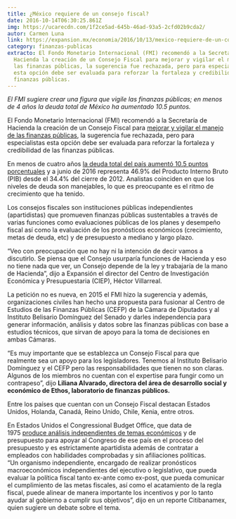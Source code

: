 ```yaml
---
title: ¿México requiere de un consejo fiscal?
date: 2016-10-14T06:30:25.861Z
img: https://ucarecdn.com/1f2ce5ad-645b-46ad-93a5-2cfd02b9cda2/
autor: Carmen Luna
link: https://expansion.mx/economia/2016/10/13/mexico-requiere-de-un-consejo-fiscal
category: finanzas-publicas
extracto: El Fondo Monetario Internacional (FMI) recomendó a la Secretaría de
  Hacienda la creación de un Consejo Fiscal para mejorar y vigilar el manejo de
  las finanzas públicas, la sugerencia fue rechazada, pero para especialistas
  esta opción debe ser evaluada para reforzar la fortaleza y credibilidad de las
  finanzas públicas.
---
```

*El FMI sugiere crear una figura que vigile las finanzas públicas; en menos de 4 años la deuda total de México ha aumentado 10.5 puntos.*

El Fondo Monetario Internacional (FMI) recomendó a la Secretaría de Hacienda la creación de un Consejo Fiscal para [mejorar y vigilar el manejo de las finanzas públicas](http://expansion.mx/economia/2016/08/24/el-fantasma-de-la-deuda-se-asoma-en-mexico), la sugerencia fue rechazada, pero para especialistas esta opción debe ser evaluada para reforzar la fortaleza y credibilidad de las finanzas públicas.

En menos de cuatro años [la deuda total del país aumentó 10.5 puntos porcentuales](http://expansion.mx/economia/2016/08/24/mexico-debe-mantener-la-casa-en-orden-moodys) y a junio de 2016 representa 46.9% del Producto Interno Bruto (PIB) desde el 34.4% del cierre de 2012. Analistas coinciden en que los niveles de deuda son manejables, lo que es preocupante es el ritmo de crecimiento que ha tenido.

Los consejos fiscales son instituciones públicas independientes (apartidistas) que promueven finanzas públicas sustentables a través de varias funciones como evaluaciones públicas de los planes y desempeño fiscal así como la evaluación de los pronósticos económicos (crecimiento, metas de deuda, etc) y de presupuesto a mediano y largo plazo.

“Veo con preocupación que no hay ni la intención de decir vamos a discutirlo. Se piensa que el Consejo usurparía funciones de Hacienda y eso no tiene nada que ver, un Consejo depende de la ley y trabajaría de la mano de Hacienda”, dijo a Expansión el director del Centro de Investigación Económica y Presupuestaria (CIEP), Héctor Villarreal.

La petición no es nueva, en 2015 el FMI hizo la sugerencia y además, organizaciones civiles han hecho una propuesta para fusionar al Centro de Estudios de las Finanzas Públicas (CEFP) de la Cámara de Diputados y al Instituto Belisario Domínguez del Senado y darles independencia para generar información, análisis y datos sobre las finanzas públicas con base a estudios técnicos, que sirvan de apoyo para la toma de decisiones en ambas Cámaras.

“Es muy importante que se establezca un Consejo Fiscal para que realmente sea un apoyo para los legisladores. Tenemos al Instituto Belisario Domínguez y el CEFP pero las responsabilidades que tienen no son claras. Algunos de los miembros no cuentan con el expertise para fungir como un contrapeso”, dijo **Liliana Alvarado, directora del área de desarrollo social y económico de Ethos, laboratorio de finanzas públicos.**

Entre los países que cuentan con un Consejo Fiscal destacan Estados Unidos, Holanda, Canadá, Reino Unido, Chile, Kenia, entre otros.

En Estados Unidos el Congressional Budget Office, que data de 1975 [produce análisis independientes de temas económicos](http://expansion.mx/economia/2016/10/13/banxico-advierte-por-la-debilidad-de-las-finanzas-publicas) y de presupuesto para apoyar al Congreso de ese país en el proceso del presupuesto y es estrictamente apartidista además de contratar a empleados con habilidades comprobadas y sin afiliaciones políticas.\
“Un organismo independiente, encargado de realizar pronósticos macroeconómicos independientes del ejecutivo o legislativo, que pueda evaluar la política fiscal tanto ex-ante como ex-post, que pueda comunicar el cumplimiento de las metas fiscales, así como el acatamiento de la regla fiscal, puede alinear de manera importante los incentivos y por lo tanto ayudar al gobierno a cumplir sus objetivos”, dijo en un reporte Citibanamex, quien sugiere un debate sobre el tema.